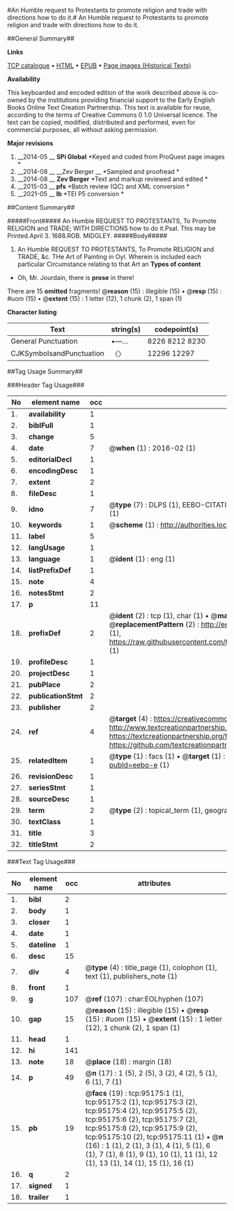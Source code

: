 #An Humble request to Protestants to promote religion and trade with directions how to do it.#
An Humble request to Protestants to promote religion and trade with directions how to do it.

##General Summary##

**Links**

[TCP catalogue](http://www.ota.ox.ac.uk/tcp/)  • 
[HTML](http://tei.it.ox.ac.uk/tcp/Texts-HTML/free/A45/A45105.html)  • 
[EPUB](http://tei.it.ox.ac.uk/tcp/Texts-EPUB/free/A45/A45105.epub) • 
[Page images (Historical Texts)](https://historicaltexts.jisc.ac.uk/eebo-12895686e)

**Availability**

This keyboarded and encoded edition of the work described above is co-owned by the
    institutions providing financial support to the Early English Books Online Text Creation
    Partnership. This text is available for reuse, according to the terms of  Creative Commons 0 1.0 Universal
    licence. The text can be copied, modified, distributed and performed, even for commercial
    purposes, all without asking permission.

**Major revisions**

1. __2014-05 __ __SPi Global__ *Keyed and coded from ProQuest page images *
1. __2014-08 __ __Zev Berger __ *Sampled and proofread *
1. __2014-08 __ __Zev Berger__ *Text and markup reviewed and edited *
1. __2015-03 __ __pfs__ *Batch review (QC) and XML conversion *
1. __2021-05 __ __lb__ *TEI P5 conversion *

##Content Summary##

#####Front#####
An Humble REQUEST TO PROTESTANTS, To Promote RELIGION and TRADE; WITH DIRECTIONS how to do it.Psal. This may be Printed.April 3. 1688.ROB. MIDGLEY.
#####Body#####

1. An Humble REQUEST TO PROTESTANTS, To Promote RELIGION and TRADE, &c.
THe Art of Painting in Oyl. Wherein is included each particular Circumstance relating to that Art an
**Types of content**

  * Oh, Mr. Jourdain, there is **prose** in there!

There are 15 **omitted** fragments! 
 @__reason__ (15) : illegible (15)  •  @__resp__ (15) : #uom (15)  •  @__extent__ (15) : 1 letter (12), 1 chunk (2), 1 span (1)

**Character listing**


|Text|string(s)|codepoint(s)|
|---|---|---|
|General Punctuation|•—…|8226 8212 8230|
|CJKSymbolsandPunctuation|〈〉|12296 12297|

##Tag Usage Summary##

###Header Tag Usage###

|No|element name|occ|attributes|
|---|---|---|---|
|1.|__availability__|1||
|2.|__biblFull__|1||
|3.|__change__|5||
|4.|__date__|7| @__when__ (1) : 2016-02 (1)|
|5.|__editorialDecl__|1||
|6.|__encodingDesc__|1||
|7.|__extent__|2||
|8.|__fileDesc__|1||
|9.|__idno__|7| @__type__ (7) : DLPS (1), EEBO-CITATION (1), VID (1), EEBO-PROQUEST (1), STC (2), OCLC (1)|
|10.|__keywords__|1| @__scheme__ (1) : http://authorities.loc.gov/ (1)|
|11.|__label__|5||
|12.|__langUsage__|1||
|13.|__language__|1| @__ident__ (1) : eng (1)|
|14.|__listPrefixDef__|1||
|15.|__note__|4||
|16.|__notesStmt__|2||
|17.|__p__|11||
|18.|__prefixDef__|2| @__ident__ (2) : tcp (1), char (1)  •  @__matchPattern__ (2) : ([0-9\-]+):([0-9IVX]+) (1), (.+) (1)  •  @__replacementPattern__ (2) : http://eebo.chadwyck.com/downloadtiff?vid=$1&page=$2 (1), https://raw.githubusercontent.com/textcreationpartnership/Texts/master/tcpchars.xml#$1 (1)|
|19.|__profileDesc__|1||
|20.|__projectDesc__|1||
|21.|__pubPlace__|2||
|22.|__publicationStmt__|2||
|23.|__publisher__|2||
|24.|__ref__|4| @__target__ (4) : https://creativecommons.org/publicdomain/zero/1.0/ (1), http://www.textcreationpartnership.org/docs/. (1), https://textcreationpartnership.org/faq/#faq05 (1), https://github.com/textcreationpartnership (1)|
|25.|__relatedItem__|1| @__type__ (1) : facs (1)  •  @__target__ (1) : https://data.historicaltexts.jisc.ac.uk/view?pubId=eebo-e (1)|
|26.|__revisionDesc__|1||
|27.|__seriesStmt__|1||
|28.|__sourceDesc__|1||
|29.|__term__|2| @__type__ (2) : topical_term (1), geographic_name (1)|
|30.|__textClass__|1||
|31.|__title__|3||
|32.|__titleStmt__|2||


###Text Tag Usage###

|No|element name|occ|attributes|
|---|---|---|---|
|1.|__bibl__|2||
|2.|__body__|1||
|3.|__closer__|1||
|4.|__date__|1||
|5.|__dateline__|1||
|6.|__desc__|15||
|7.|__div__|4| @__type__ (4) : title_page (1), colophon (1), text (1), publishers_note (1)|
|8.|__front__|1||
|9.|__g__|107| @__ref__ (107) : char:EOLhyphen (107)|
|10.|__gap__|15| @__reason__ (15) : illegible (15)  •  @__resp__ (15) : #uom (15)  •  @__extent__ (15) : 1 letter (12), 1 chunk (2), 1 span (1)|
|11.|__head__|1||
|12.|__hi__|141||
|13.|__note__|18| @__place__ (18) : margin (18)|
|14.|__p__|49| @__n__ (17) : 1 (5), 2 (5), 3 (2), 4 (2), 5 (1), 6 (1), 7 (1)|
|15.|__pb__|19| @__facs__ (19) : tcp:95175:1 (1), tcp:95175:2 (1), tcp:95175:3 (2), tcp:95175:4 (2), tcp:95175:5 (2), tcp:95175:6 (2), tcp:95175:7 (2), tcp:95175:8 (2), tcp:95175:9 (2), tcp:95175:10 (2), tcp:95175:11 (1)  •  @__n__ (16) : 1 (1), 2 (1), 3 (1), 4 (1), 5 (1), 6 (1), 7 (1), 8 (1), 9 (1), 10 (1), 11 (1), 12 (1), 13 (1), 14 (1), 15 (1), 16 (1)|
|16.|__q__|2||
|17.|__signed__|1||
|18.|__trailer__|1||
